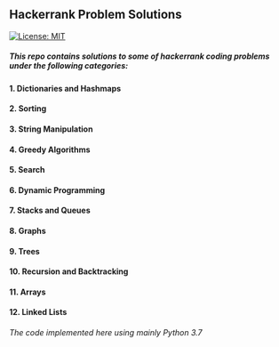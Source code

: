 ## Hackerrank Problem Solutions
[![License: MIT](https://img.shields.io/badge/License-MIT-yellow.svg)](https://opensource.org/licenses/MIT)

##### This repo contains solutions to some of hackerrank coding problems under the following categories:
#### 1. Dictionaries and Hashmaps
#### 2. Sorting
#### 3. String Manipulation
#### 4. Greedy Algorithms
#### 5. Search
#### 6. Dynamic Programming
#### 7. Stacks and Queues
#### 8. Graphs
#### 9. Trees
#### 10. Recursion and Backtracking
#### 11. Arrays
#### 12. Linked Lists

###### The code implemented here using mainly Python 3.7 

